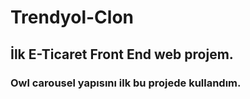 # Trendyol-Clon  
## İlk E-Ticaret Front End web projem.  
### Owl carousel yapısını ilk bu projede kullandım.
